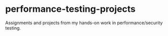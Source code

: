 # performance-testing-projects
Assignments and projects from my hands-on work in performance/security testing.

